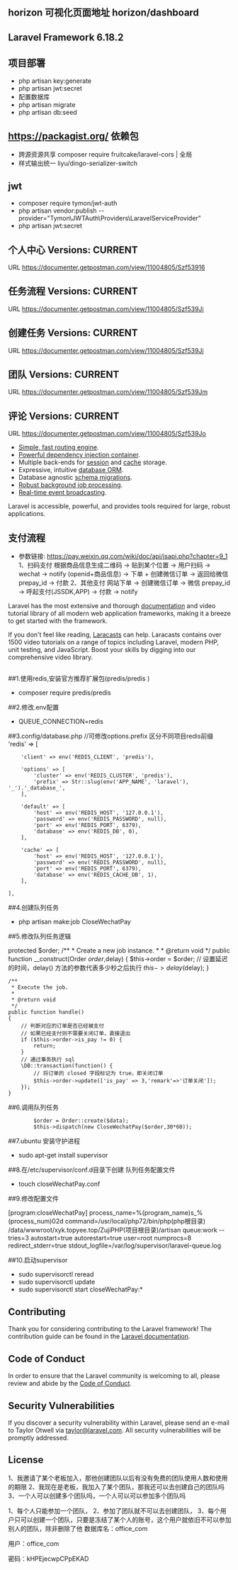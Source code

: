 ## horizon 可视化页面地址 horizon/dashboard

## Laravel Framework 6.18.2
## 项目部署
- php artisan key:generate
- php artisan jwt:secret
- 配置数据库
- php artisan migrate 
- php artisan db:seed

## https://packagist.org/ 依赖包
- 跨源资源共享 composer require fruitcake/laravel-cors  | 全局
- 样式输出统一 liyu/dingo-serializer-switch
## jwt 
- composer require tymon/jwt-auth
- php artisan vendor:publish --provider="Tymon\JWTAuth\Providers\LaravelServiceProvider"
- php artisan jwt:secret



## 个人中心 Versions: CURRENT
URL
https://documenter.getpostman.com/view/11004805/Szf53916


## 任务流程 Versions: CURRENT
URL
https://documenter.getpostman.com/view/11004805/Szf539Ji


## 创建任务 Versions: CURRENT
URL
https://documenter.getpostman.com/view/11004805/Szf539Jj


## 团队 Versions: CURRENT
URL
https://documenter.getpostman.com/view/11004805/Szf539Jm

## 评论 Versions: CURRENT
URL
https://documenter.getpostman.com/view/11004805/Szf539Jo

- [Simple, fast routing engine](https://laravel.com/docs/routing).
- [Powerful dependency injection container](https://laravel.com/docs/container).
- Multiple back-ends for [session](https://laravel.com/docs/session) and [cache](https://laravel.com/docs/cache) storage.
- Expressive, intuitive [database ORM](https://laravel.com/docs/eloquent).
- Database agnostic [schema migrations](https://laravel.com/docs/migrations).
- [Robust background job processing](https://laravel.com/docs/queues).
- [Real-time event broadcasting](https://laravel.com/docs/broadcasting).

Laravel is accessible, powerful, and provides tools required for large, robust applications.

## 支付流程
- 参数链接: https://pay.weixin.qq.com/wiki/doc/api/jsapi.php?chapter=9_1
1、扫码支付
	根据商品信息生成二维码 -> 贴到某个位置 -> 用户扫码 -> wechat -> notify (openid+商品信息) -> 下单 + 创建微信订单 -> 返回给微信 prepay_id -> 付款
2、其他支付
	网站下单 -> 创建微信订单 -> 微信 prepay_id -> 呼起支付(JSSDK,APP) -> 付款 -> notify

Laravel has the most extensive and thorough [documentation](https://laravel.com/docs) and video tutorial library of all modern web application frameworks, making it a breeze to get started with the framework.

If you don't feel like reading, [Laracasts](https://laracasts.com) can help. Laracasts contains over 1500 video tutorials on a range of topics including Laravel, modern PHP, unit testing, and JavaScript. Boost your skills by digging into our comprehensive video library.

## 
##1.使用redis,安装官方推荐扩展包(predis/predis )
- composer require predis/predis

##2.修改.env配置

- QUEUE_CONNECTION=redis

##3.config/database.php
//可修改options.prefix 区分不同项目redis前缀
 'redis' => [

        'client' => env('REDIS_CLIENT', 'predis'),

        'options' => [
            'cluster' => env('REDIS_CLUSTER', 'predis'),
            'prefix' => Str::slug(env('APP_NAME', 'laravel'), '_').'_database_',
        ],

        'default' => [
            'host' => env('REDIS_HOST', '127.0.0.1'),
            'password' => env('REDIS_PASSWORD', null),
            'port' => env('REDIS_PORT', 6379),
            'database' => env('REDIS_DB', 0),
        ],

        'cache' => [
            'host' => env('REDIS_HOST', '127.0.0.1'),
            'password' => env('REDIS_PASSWORD', null),
            'port' => env('REDIS_PORT', 6379),
            'database' => env('REDIS_CACHE_DB', 1),
        ],

    ],
##4.创建队列任务


- php artisan make:job CloseWechatPay

##5.修改队列任务逻辑

 protected $order;
    /**
     * Create a new job instance.
     *
     * @return void
     */
    public function __construct(Order $order,$delay)
    {
        $this->order = $order;
        // 设置延迟的时间，delay() 方法的参数代表多少秒之后执行
        $this->delay($delay);
    }

    /**
     * Execute the job.
     *
     * @return void
     */
    public function handle()
    {
        // 判断对应的订单是否已经被支付
        // 如果已经支付则不需要关闭订单，直接退出
        if ($this->order->is_pay != 0) {
            return;
        }
        // 通过事务执行 sql
        \DB::transaction(function() {
            // 将订单的 closed 字段标记为 true，即关闭订单
            $this->order->update(['is_pay' => 3,'remark'=>'订单关闭']);
        });
    }
    
##6.调用队列任务

            $order = Order::create($data);
            $this->dispatch(new CloseWechatPay($order,30*60));
##7.ubuntu 安装守护进程

- sudo apt-get install supervisor

##8.在/etc/supervisor/conf.d目录下创建 队列任务配置文件

- touch closeWechatPay.conf

##9.修改配置文件

[program:closeWechatPay]
process_name=%(program_name)s_%(process_num)02d
command=/usr/local/php72/bin/php(php根目录) /data/wwwroot/xyk.topyee.top/ZujiPHP(项目根目录)/artisan queue:work  --tries=3
autostart=true
autorestart=true
user=root
numprocs=8
redirect_stderr=true
stdout_logfile=/var/log/supervisor/laravel-queue.log


##10.启动supervisor

- sudo supervisorctl reread
- sudo supervisorctl update
- sudo supervisorctl start closeWechatPay:*

## Contributing

Thank you for considering contributing to the Laravel framework! The contribution guide can be found in the [Laravel documentation](https://laravel.com/docs/contributions).

## Code of Conduct

In order to ensure that the Laravel community is welcoming to all, please review and abide by the [Code of Conduct](https://laravel.com/docs/contributions#code-of-conduct).

## Security Vulnerabilities

If you discover a security vulnerability within Laravel, please send an e-mail to Taylor Otwell via [taylor@laravel.com](mailto:taylor@laravel.com). All security vulnerabilities will be promptly addressed.

## License
1、我邀请了某个老板加入，那他创建团队以后有没有免费的团队使用人数和使用的期限
2、我现在是老板，我加入了某个团队，那我还可以去创建自己的团队吗
3、一个人可以创建多个团队吗，一个人可以可以参加多个团队吗

1、每个人只能参加一个团队，
2、参加了团队就不可以去创建团队，
3、每个用户只可以创建一个团队，只要是冻结了某个人的账号，这个用户就依旧不可以参加别人的团队，除非删除了他
数据库名：office_com

用户：office_com

密码：kHPEjecwpCPpEKAD